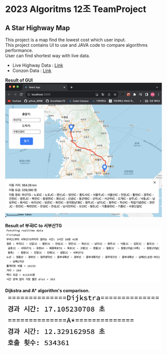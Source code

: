 # 2023 Algoritms 12조 TeamProject
## A Star Highway Map
This project is a map find the lowest cost which user input.   
This project contains UI to use and JAVA code to compare algorithms performance.   
User can find shortest way with live data.  
   
* Live Highway Data : [Link](http://data.ex.co.kr/openapi/basicinfo/openApiInfoM?apiId=0405&serviceType=OPENAPI&keyWord=&searchDayFrom=2014.12.01&searchDayTo=2023.11.25&CATEGORY=&GROUP_TR=&sId=552)   
* Conzon Data : [Link](https://www.bigdata-transportation.kr/frn/prdt/detail?prdtId=PRDTNUM_000000000009)   
   
**Result of GUI**  
![img](https://github.com/One-HyeWon/2023-Algorithms/blob/main/assets/JS%20result.png?raw=true)   
   
**Result of 부곡IC to 서부산TG**   
![img](https://github.com/One-HyeWon/2023-Algorithms/blob/main/assets/result.png?raw=true)   
   
**Dijkstra and A\* algorithm's comparison.**   
![img](https://github.com/One-HyeWon/2023-Algorithms/blob/main/assets/Astar%20vs%20dijkstra.png?raw=true)   
